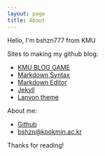```yaml
---
layout: page
title: About
---
```


<p class="message">
  Hello, I'm bshzn777 from KMU
</p>

Sites to making my github blog:

* [KMU BLOG GAME](https://beetea.notion.site/beetea/BLOG-GAME-1631e7549d634b9fb46a234e3a5eadfe)
* [Markdown Syntax](https://www.markdownguide.org/basic-syntax/)
* [Markdown Editor](https://dillinger.io/)
* [Jekyll](https://jekyllrb.com/)
* [Lanyon theme](http://lanyon.getpoole.com)

About me:

* [Github](http://hyde.getpoole.com)
* bshzn@kookmin.ac.kr

Thanks for reading!
